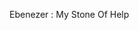 Ebenezer : My Stone Of Help

<script>
  tinymce.init({
    selector: 'textarea', // change this value according to your HTML
    plugins: 'a_tinymce_plugin',
    a_plugin_option: true,
    a_configuration_option: 400
  });
</script>

<script>
    // Set the date we're counting down to
    var countDownDate = new Date("Aug 19, 2024 10:00:25").getTime();

    // Update the count down every 1 second
    var x = setInterval(function() {

        // Get today's date and time
        var now = new Date().getTime();

        // Find the distance between now and the count down date
        var distance = countDownDate - now;

        // Time calculations for days, hours, minutes and seconds
        var days = Math.floor(distance / (1000 * 60 * 60 * 24));
        var hours = Math.floor((distance % (1000 * 60 * 60 * 24)) / (1000 * 60 * 60));
        var minutes = Math.floor((distance % (1000 * 60 * 60)) / (1000 * 60));
        var seconds = Math.floor((distance % (1000 * 60)) / 1000);

        // Display the result in the element with id="demo"
        document.getElementById("countDown").innerHTML = days + "d " + hours + "h " +
            minutes + "m " + seconds + "s ";

        // If the count down is finished, write some text
        if (distance < 0) {
            clearInterval(x);
            document.getElementById("countDown").innerHTML = "EXPIRED";
        }
    }, 1000);
</script>
